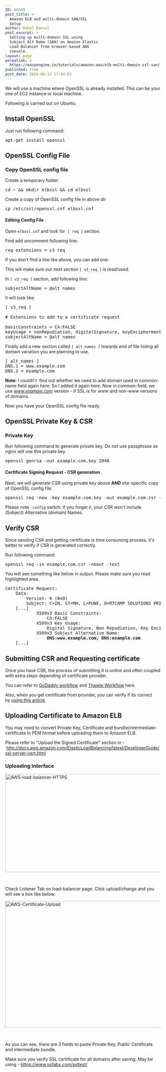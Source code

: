 ```yaml
---
ID: 66549
post_title: >
  Amazon ELB and multi-domain SAN/SSL
  Setup
author: Rahul Bansal
post_excerpt: >
  Setting up multi-domain SSL using
  Subject Alt Name (SAN) on Amazon Elastic
  Load Balancer from browser-based AWS
  console.
layout: page
permalink: >
  https://easyengine.io/tutorials/amazon-aws/elb-multi-domain-ssl-san/
published: true
post_date: 2014-06-13 17:44:03
---
```

We will use a machine where OpenSSL is already installed. This can be your one of EC2 instance or local machine.

Following is carried out on Ubuntu.
<h2>Install OpenSSL</h2>
Just run following command:
<pre class="no-highlight">apt-get install openssl</pre>
<h2>OpenSSL Config File</h2>
<h3>Copy OpenSSL config file</h3>
Create a temporary folder:
<pre class="no-highlight">cd ~ &amp;&amp; mkdir elbssl &amp;&amp; cd elbssl</pre>
Create a copy of OpenSSL config file in above dir
<pre class="bash">cp /etc/ssl/openssl.cnf elbssl.cnf</pre>
<h4>Editing Config File</h4>
Open <code>elbssl.cnf</code> and look for  <code>[ req ]</code> section.

Find add uncomment following line:
<pre class="no-highlight">req_extensions = v3_req</pre>
If you don't find a line like above, you can add one.

This will make sure our next section <code>[ v3_req ]</code> is read/used.

In <code>[ v3_req ]</code> section, add following line:
<pre class="no-highlight">subjectAltName = @alt_names</pre>
It will look like:
<pre class="no-highlight">[ v3_req ]

# Extensions to add to a certificate request

basicConstraints = CA:FALSE
keyUsage = nonRepudiation, digitalSignature, keyEncipherment
subjectAltName = @alt_names</pre>
Finally add a new section called <code>[ alt_names ]</code> towards end of file listing all domain variation you are planning to use.
<pre class="no-highlight">[ alt_names ]
DNS.1 = www.example.com
DNS.2 = example.com</pre>
<strong>Note:</strong> I couldn't  find out whether we need to add domain used in common-name field again here. So I added it again here. Now in common-field, we use <em>www.example.com</em> version - if SSL is for www and non-www versions of domains.

Now you have your OpenSSL config file ready.
<h2>OpenSSL Private Key &amp; CSR</h2>
<h3>Private Key</h3>
Run following command to generate private key. Do not use passphrase as nginx will use this private key.
<pre class="no-highlight">openssl genrsa -out example.com.key 2048</pre>
<h4>Certificate Signing Request - CSR generation</h4>
Next, we will generate CSR using private key above <strong>AND </strong>site-specific copy of OpenSSL config file.
<pre class="no-highlight">openssl req -new -key example.com.key -out example.com.csr -config elbssl.cnf</pre>
Please note <code>-config</code> switch. If you forget it, your CSR won't include (Subject) Alternative (domain) Names.
<h2>Verify CSR</h2>
Since sending CSR and getting certificate is time consuming process, it's better to verify if CSR is generated correctly.

Run following command:
<pre class="no-highlight">openssl req -in example.com.csr -noout -text</pre>
You will see something like below in output. Please make sure you read highlighted area.
<pre class="no-highlight">Certificate Request:
    Data:
        Version: 0 (0x0)
        Subject: C=IN, ST=MH, L=PUNE, O=RTCAMP SOLUTIONS PRIVATE LIMITED., <strong>CN=www.example.com</strong>/emailAddress=admin@example.com
	[...]
            X509v3 Basic Constraints: 
                CA:FALSE
            X509v3 Key Usage: 
                Digital Signature, Non Repudiation, Key Encipherment
            X509v3 Subject Alternative Name: 
                <strong>DNS:www.example.com, DNS:example.com</strong>
	[...]</pre>
<h2>Submitting CSR and Requesting certificate</h2>
Once you have CSR, the process of submitting it is online and often coupled with extra steps depending of certificate provider.

You can refer to <a href="https://easyengine.io/wordpress-nginx/tutorials/ssl/godaddy/">GoDaddy workflow</a> and <a href="https://easyengine.io/wordpress-nginx/tutorials/ssl/thawte/">Thawte Workflow</a> here.

Also, when you get certificate from provider, you can verify if its correct by <a href="https://easyengine.io/tutorials/linux/openssl-match-private-key-cert-csr/">using this article</a>.
<h2>Uploading Certificate to Amazon ELB</h2>
You may need to convert Private Key, Certificate and bundle/intermediate-certificate in PEM format before uploading them to Amazon ELB.

Please refer to "Upload the Signed Certificate" section in - <a href="http://docs.aws.amazon.com/ElasticLoadBalancing/latest/DeveloperGuide/ssl-server-cert.html">http://docs.aws.amazon.com/ElasticLoadBalancing/latest/DeveloperGuide/ssl-server-cert.html</a>
<h3>Uploading Interface</h3>
<a href="https://easyengine.io/wp-content/uploads/2014/06/AWS-load-balancer-HTTPS.png"><img class="alignnone size-large wp-image-66552" src="https://easyengine.io/wp-content/uploads/2014/06/AWS-load-balancer-HTTPS-720x369.png" alt="AWS-load-balancer-HTTPS" width="620" height="317" /></a>

&nbsp;

Check Listener Tab on load-balancer page. Click upload/change and you will see a box like below:

<a href="https://easyengine.io/wp-content/uploads/2014/06/AWS-Certificate-Upload.png"><img class="alignnone size-large wp-image-66553" src="https://easyengine.io/wp-content/uploads/2014/06/AWS-Certificate-Upload-720x476.png" alt="AWS-Certificate-Upload" width="620" height="409" /></a>

&nbsp;

As you can see, there are 3 fields to paste Private Key, Public Certificate and intermediate bundle.

Make sure you verify SSL certificate for all domains after saving. May be using - <a href="https://www.ssllabs.com/ssltest/index.html">https://www.ssllabs.com/ssltest/</a>

&nbsp;

&nbsp;